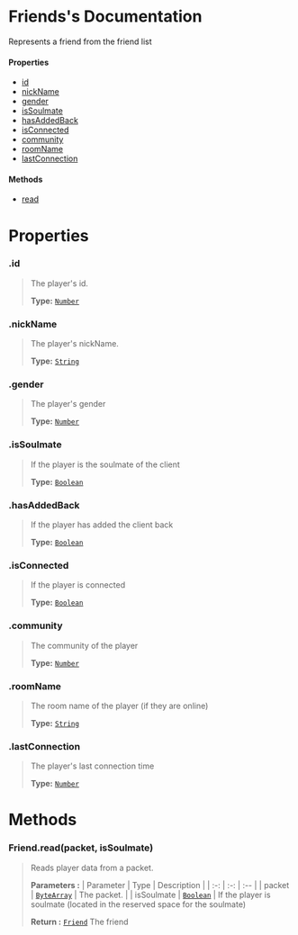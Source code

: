 # Friends's Documentation
Represents a friend from the friend list

#### Properties 
* [id](#id)
* [nickName](#nickName)
* [gender](#gender)
* [isSoulmate](#isSoulmate)
* [hasAddedBack](#hasAddedBack)
* [isConnected](#isConnected)
* [community](#community)
* [roomName](#roomName)
* [lastConnection](#lastConnection)
#### Methods 
* [read](#read)



# Properties 

### <a id=id></a>.id

>The player's id.
>
>**Type:**  [`Number`](https://developer.mozilla.org/en-US/docs/Web/JavaScript/Reference/Global_Objects/Number)
### <a id=nickName></a>.nickName

>The player's nickName.
>
>**Type:**  [`String`](https://developer.mozilla.org/en-US/docs/Web/JavaScript/Reference/Global_Objects/String)
### <a id=gender></a>.gender

>The player's gender
>
>**Type:**  [`Number`](https://developer.mozilla.org/en-US/docs/Web/JavaScript/Reference/Global_Objects/Number)
### <a id=isSoulmate></a>.isSoulmate

>If the player is the soulmate of the client
>
>**Type:**  [`Boolean`](https://developer.mozilla.org/en-US/docs/Web/JavaScript/Reference/Global_Objects/Boolean)
### <a id=hasAddedBack></a>.hasAddedBack

>If the player has added the client back
>
>**Type:**  [`Boolean`](https://developer.mozilla.org/en-US/docs/Web/JavaScript/Reference/Global_Objects/Boolean)
### <a id=isConnected></a>.isConnected

>If the player is connected
>
>**Type:**  [`Boolean`](https://developer.mozilla.org/en-US/docs/Web/JavaScript/Reference/Global_Objects/Boolean)
### <a id=community></a>.community

>The community of the player
>
>**Type:**  [`Number`](https://developer.mozilla.org/en-US/docs/Web/JavaScript/Reference/Global_Objects/Number)
### <a id=roomName></a>.roomName

>The room name of the player (if they are online)
>
>**Type:**  [`String`](https://developer.mozilla.org/en-US/docs/Web/JavaScript/Reference/Global_Objects/String)
### <a id=lastConnection></a>.lastConnection

>The player's last connection time
>
>**Type:**  [`Number`](https://developer.mozilla.org/en-US/docs/Web/JavaScript/Reference/Global_Objects/Number)


# Methods

### <a id=read></a>Friend.read(packet, isSoulmate)

>Reads player data from a packet.
>
>**Parameters :**
>| Parameter | Type | Description |
>| :-: | :-: | :-- |
>| packet |  [`ByteArray`](ByteArray.md) | The packet. |
>| isSoulmate | [`Boolean`](https://developer.mozilla.org/en-US/docs/Web/JavaScript/Reference/Global_Objects/Boolean) | If the player is soulmate (located in the reserved space for the soulmate)
>
>
> **Return :**  [`Friend`](Friend.md) The friend
